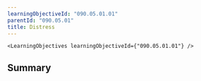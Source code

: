 ```yaml
---
learningObjectiveId: "090.05.01.01"
parentId: "090.05.01"
title: Distress
---
```


```tsx eval
<LearningObjectives learningObjectiveId={"090.05.01.01"} />
```

## Summary
